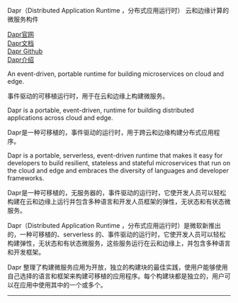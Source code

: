 Dapr（Distributed Application Runtime ，分布式应用运行时） 云和边缘计算的微服务构件


[Dapr官网](https://dapr.io/)  
[Dapr文档](https://docs.dapr.io/)  
[Dapr Github](https://github.com/dapr/dapr)  
[Dapr介绍](https://www.oschina.net/p/dapr)  


An event-driven, portable runtime for building microservices on cloud and edge.

事件驱动的可移植运行时，用于在云和边缘上构建微服务。

Dapr is a portable, event-driven, runtime for building distributed applications across cloud and edge.

Dapr是一种可移植的，事件驱动的运行时，用于跨云和边缘构建分布式应用程序。

Dapr is a portable, serverless, event-driven runtime that makes it easy for developers to build resilient, stateless and stateful microservices that run on the cloud and edge and embraces the diversity of languages and developer frameworks.

Dapr是一种可移植的，无服务器的，事件驱动的运行时，它使开发人员可以轻松构建在云和边缘上运行并包含多种语言和开发人员框架的弹性，无状态和有状态微服务。


Dapr（Distributed Application Runtime ，分布式应用运行时）是微软新推出的，一种可移植的、serverless 的、事件驱动的运行时，它使开发人员可以轻松构建弹性，无状态和有状态微服务，这些服务运行在云和边缘上，并包含多种语言和开发框架。

Dapr 整理了构建微服务应用为开放，独立的构建块的最佳实践，使用户能够使用自己选择的语言和框架来构建可移植的应用程序。每个构建块都是独立的，用户可以在应用中使用其中的一个或多个。




---------------------------------------------------------------------------------------------------------------------





